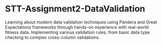 # STT-Assignment2-DataValidation
Learning about modern data validation techniques using Pandera and Great Expectations frameworks through hands-on experience with real-world fitness data. Implementing various validation rules, from basic data type checking to complex cross-column validations.

